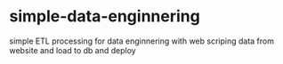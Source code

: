 # simple-data-enginnering
simple ETL processing for data enginnering with web scriping data from website and load to db and deploy 
